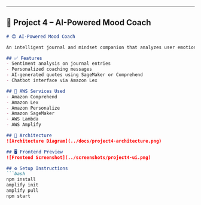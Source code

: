 
---

## 📁 Project 4 – AI-Powered Mood Coach

```markdown
# 😊 AI-Powered Mood Coach

An intelligent journal and mindset companion that analyzes user emotions and recommends personalized motivational quotes via AI.

## ✅ Features
- Sentiment analysis on journal entries
- Personalized coaching messages
- AI-generated quotes using SageMaker or Comprehend
- Chatbot interface via Amazon Lex

## 🚀 AWS Services Used
- Amazon Comprehend
- Amazon Lex
- Amazon Personalize
- Amazon SageMaker
- AWS Lambda
- AWS Amplify

## 🧠 Architecture
![Architecture Diagram](../docs/project4-architecture.png)

## 🖥️ Frontend Preview
![Frontend Screenshot](../screenshots/project4-ui.png)

## ⚙️ Setup Instructions
```bash
npm install
amplify init
amplify pull
npm start
